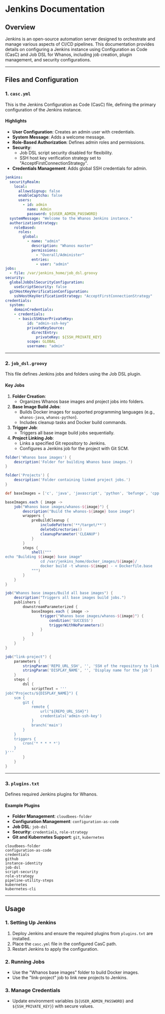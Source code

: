 # Jenkins Documentation

## Overview

Jenkins is an open-source automation server designed to orchestrate and manage various aspects of CI/CD pipelines. This documentation provides details on configuring a Jenkins instance using Configuration as Code (CasC) and Job DSL for Whanos, including job creation, plugin management, and security configurations.

---

## Files and Configuration

### 1. `casc.yml`

This is the Jenkins Configuration as Code (CasC) file, defining the primary configuration of the Jenkins instance.

#### Highlights

- **User Configuration**: Creates an admin user with credentials.
- **System Message**: Adds a welcome message.
- **Role-Based Authorization**: Defines admin roles and permissions.
- **Security**:
  - Job DSL script security disabled for flexibility.
  - SSH host key verification strategy set to "AcceptFirstConnectionStrategy".
- **Credentials Management**: Adds global SSH credentials for admin.

```yaml
jenkins:
  securityRealm:
    local:
      allowsSignup: false
      enableCaptcha: false
      users:
        - id: admin
          name: Admin
          password: ${USER_ADMIN_PASSWORD}
  systemMessage: "Welcome to the Whanos Jenkins instance."
  authorizationStrategy:
    roleBased:
      roles:
        global:
          - name: "admin"
            description: "Whanos master"
            permissions:
              - "Overall/Administer"
            entries:
              - user: "admin"
jobs:
  - file: /var/jenkins_home/job_dsl.groovy
security:
  globalJobDslSecurityConfiguration:
    useScriptSecurity: false
  gitHostKeyVerificationConfiguration:
    sshHostKeyVerificationStrategy: "AcceptFirstConnectionStrategy"
credentials:
  system:
    domainCredentials:
    - credentials:
      - basicSSHUserPrivateKey:
          id: "admin-ssh-key"
          privateKeySource:
            directEntry:
              privateKey: ${SSH_PRIVATE_KEY}
          scope: GLOBAL
          username: "admin"
```

---

### 2. `job_dsl.groovy`

This file defines Jenkins jobs and folders using the Job DSL plugin.

#### Key Jobs

1. **Folder Creation**:
   - Organizes Whanos base images and project jobs into folders.
2. **Base Image Build Jobs**:
   - Builds Docker images for supported programming languages (e.g., `whanos-java`, `whanos-python`).
   - Includes cleanup tasks and Docker build commands.
3. **Trigger Job**:
   - Triggers all base image build jobs sequentially.
4. **Project Linking Job**:
   - Links a specified Git repository to Jenkins.
   - Configures a Jenkins job for the project with Git SCM.

```groovy
folder('Whanos base images') {
    description('Folder for building Whanos base images.')
}

folder('Projects') {
    description('Folder containing linked project jobs.')
}

def baseImages = ['c', 'java', 'javascript', 'python', 'befunge', 'cpp', 'go', 'rust']

baseImages.each { image ->
    job("Whanos base images/whanos-${image}") {
        description("Build the whanos-${image} base image")
        wrappers {
            preBuildCleanup {
                includePattern('**/target/**')
                deleteDirectories()
                cleanupParameter('CLEANUP')
            }
        }
        steps {
            shell("""
echo "Building ${image} base image"
                cd /var/jenkins_home/docker_images/${image}/
                docker build -t whanos-${image} - < Dockerfile.base
            """)
        }
    }
}

job("Whanos base images/Build all base images") {
    description("Triggers all base images build jobs.")
    publishers {
        downstreamParameterized {
            baseImages.each { image ->
                trigger("Whanos base images/whanos-${image}") {
                    condition('SUCCESS')
                    triggerWithNoParameters()
                }
            }
        }
    }
}

job("link-project") {
    parameters {
        stringParam('REPO_URL_SSH', '', 'SSH of the repository to link')
        stringParam('DISPLAY_NAME', '', 'Display name for the job')
    }
    steps {
        dsl {
            scriptText = '''
job("Projects/${DISPLAY_NAME}") {
    scm {
        git {
            remote {
                url("${REPO_URL_SSH}")
                credentials('admin-ssh-key')
            }
            branch('main')
        }
    }
    triggers {
        cron('* * * * *')
    }
}'''
        }
    }
}
```

---

### 3. `plugins.txt`

Defines required Jenkins plugins for Whanos.

#### Example Plugins

- **Folder Management**: `cloudbees-folder`
- **Configuration Management**: `configuration-as-code`
- **Job DSL**: `job-dsl`
- **Security**: `credentials`, `role-strategy`
- **Git and Kubernetes Support**: `git`, `kubernetes`

```plaintext
cloudbees-folder
configuration-as-code
credentials
github
instance-identity
job-dsl
script-security
role-strategy
pipeline-utility-steps
kubernetes
kubernetes-cli
```

---

## Usage

### 1. Setting Up Jenkins

1. Deploy Jenkins and ensure the required plugins from `plugins.txt` are installed.
2. Place the `casc.yml` file in the configured CasC path.
3. Restart Jenkins to apply the configuration.

### 2. Running Jobs

- Use the "Whanos base images" folder to build Docker images.
- Use the "link-project" job to link new projects to Jenkins.

### 3. Manage Credentials

- Update environment variables (`${USER_ADMIN_PASSWORD}` and `${SSH_PRIVATE_KEY}`) with secure values.
